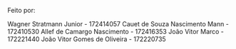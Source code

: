 Feito por: 

Wagner Stratmann Junior - 172414057
Cauet de Souza Nascimento Mann - 172410530
Allef de Camargo Nascimento - 172416353
João Vitor Marco - 172221440
João Vitor Gomes de Oliveira - 172220735
